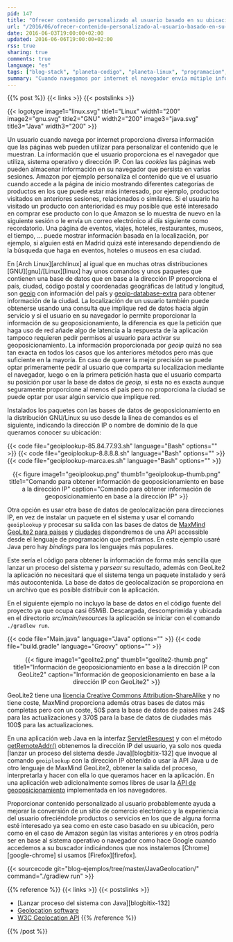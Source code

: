 ```yaml
---
pid: 147
title: "Ofrecer contenido personalizado al usuario basado en su ubicación"
url: "/2016/06/ofrecer-contenido-personalizado-al-usuario-basado-en-su-ubicacion/"
date: 2016-06-03T19:00:00+02:00
updated: 2016-06-06T19:00:00+02:00
rss: true
sharing: true
comments: true
language: "es"
tags: ["blog-stack", "planeta-codigo", "planeta-linux", "programacion", "software", "software-libre"]
summary: "Cuando navegamos por internet el navegador envía mútiple información sobre nosotros y algunas páginas web recopilan esa información y la procesan para ofrecer contenido personalizado que creen nos resultaría de interés. Contenido con mayor relevancia para el usuario mejora la experiencia de usuario y la páginas web mejorarán su ratio de conversión y facturación. La información que proporcionamos sin ser conscientes son las _cookies_, la dirección IP, el navegador que usamos, el sistema operativo, nuestra resolución de pantalla, la hora a la que accedemos a la página, ... en base a ella y aunque la información está impersonalizada sirve para identificarnos como inequivocamente usuarios. Con la dirección IP y usando una base de datos es posible obtener al menos el país desde el que se accede a una web y muy posiblemente la ciudad."
---
```


{{% post %}}
{{< links >}}
{{< postslinks >}}

{{< logotype image1="linux.svg" title1="Linux" width1="200" image2="gnu.svg" title2="GNU" width2="200" image3="java.svg" title3="Java" width3="200" >}}

Un usuario cuando navega por internet proporciona diversa información que las páginas web pueden utilizar para personalizar el contenido que le muestran. La información que el usuario proporciona es el navegador que utiliza, sistema operativo y dirección IP. Con las _cookies_ las páginas web pueden almacenar información en su navegador que persista en varias sesiones. Amazon por ejemplo personaliza el contenido que ve el usuario cuando accede a la página de inicio mostrando diferentes categorías de productos en los que puede estar más interesado, por ejemplo, productos visitados en anteriores sesiones, relacionados o similares. Si el usuario ha visitado un producto con anterioridad es muy posible que esté interesado en comprar ese producto con lo que Amazon se lo muestra de nuevo en la siguiente sesión o le envía un correo electrónico al día siguiente como recordatorio. Una página de eventos, viajes, hoteles, restaurantes, museos, el tiempo, ... puede mostrar información basada en la localización, por ejemplo, si alguien está en Madrid quizá esté interesando dependiendo de la búsqueda que haga en eventos, hoteles o museos en esa ciudad.

En [Arch Linux][archlinux] al igual que en muchas otras distribuciones [GNU][gnu]/[Linux][linux] hay unos comandos y unos paquetes que contienen una base de datos que en base a la dirección IP proporciona el país, ciudad, código postal y coordenadas geográficas de latitud y longitud, son [geoip](https://www.archlinux.org/packages/extra/x86_64/geoip/) con información del país y [geoip-database-extra](https://www.archlinux.org/packages/extra/any/geoip-database-extra/) para obtener información de la ciudad. La localización de un usuario también puede obtenerse usando una consulta que implique red de datos hacia algún servicio y si el usuario en su navegador lo permite proporcionar la información de su geoposicionamiento, la diferencia es que la petición que haga uso de red añade algo de latencia a la respuesta de la aplicación tampoco requieren pedir permisos al usuario para activar su geoposicionamiento. La información proporcionada por _geoip_ quizá no sea tan exacta en todos los casos que los anteriores métodos pero más que suficiente en la mayoría. En caso de querer la mejor precisión se puede optar primeramente pedir al usuario que comparta su localizacion mediante el navegador, luego o en la primera petición hasta que el usuario comparta su posición por usar la base de datos de _geoip_, si esta no es exacta aunque seguramente proporcione al menos el país pero no proporciona la ciudad se puede optar por usar algún servicio que implique red.

Instalados los paquetes con las bases de datos de geoposicionamiento en la distribución GNU/Linux su uso desde la línea de comandos es el siguiente, indicando la dirección IP o nombre de dominio de la que queramos conocer su ubicación:

{{< code file="geoiplookup-85.84.77.93.sh" language="Bash" options="" >}}
{{< code file="geoiplookup-8.8.8.8.sh" language="Bash" options="" >}}
{{< code file="geoiplookup-marca.es.sh" language="Bash" options="" >}}

<div class="media" style="text-align: center;">
    {{< figure
        image1="geoiplookup.png" thumb1="geoiplookup-thumb.png" title1="Comando para obtener información de geoposicionamiento en base a la dirección IP"
        caption="Comando para obtener información de geoposicionamiento en base a la dirección IP" >}}
</div>

Otra opción es usar otra base de datos de geolocalización para direcciones IP, en vez de instalar un paquete en el sistema y usar el comando <code>geoiplookup</code> y procesar su salida con las bases de datos de [MaxMind GeoLite2 para paises](http://geolite.maxmind.com/download/geoip/database/GeoLite2-Country.mmdb.gz) y [ciudades](http://geolite.maxmind.com/download/geoip/database/GeoLite2-City.mmdb.gz) dispondremos de una API accessible desde el lenguaje de programación que prefiramos. En este ejemplo usaré Java pero hay _bindings_ para los lenguajes más populares.

Este sería el código para obtener la información de forma más sencilla que lanzar un proceso del sistema y _parsear_ su resultado, además con GeoLite2 la aplicación no necesitará que el sistema tenga un paquete instalado y será más autocontenida. La base de datos de geolocalización se proporciona en un archivo que es posible distribuir con la aplicación.

En el siguiente ejemplo no incluyo la base de datos en el código fuente del proyecto ya que ocupa casi 65MiB. Descargada, descomprimida y ubicada en el directorio _src/main/resources_ la aplicación se iniciar con el comando <code>./gradlew run</code>.

{{< code file="Main.java" language="Java" options="" >}}
{{< code file="build.gradle" language="Groovy" options="" >}}

<div class="media" style="text-align: center;">
    {{< figure
        image1="geolite2.png" thumb1="geolite2-thumb.png" title1="Información de geoposicionamiento en base a la dirección IP con GeoLite2"
        caption="Información de geoposicionamiento en base a la dirección IP con GeoLite2" >}}
</div>

GeoLite2 tiene una [licencia Creative Commons Attribution-ShareAlike](https://creativecommons.org/licenses/by-sa/4.0/) y no tiene coste, MaxMind proporciona además otras bases de datos más completas pero con un coste, 50$ para la base de datos de paises más 24$ para las actualizaciones y 370$ para la base de datos de ciudades más 100$ para las actualizaciones.

En una aplicación web Java en la interfaz [ServletResquest](https://docs.oracle.com/javaee/7/api/javax/servlet/ServletRequest.html) y con el método [getRemoteAddr()](http:s//docs.oracle.com/javaee/7/api/javax/servlet/ServletRequest.html#getRemoteAddr--) obtenemos la dirección IP del usuario, ya solo nos queda [lanzar un proceso del sistema desde Java][blogbitix-132] que invoque al comando <code>geoiplookup</code> con la dirección IP obtenida o usar la API Java u de otro lenguaje de MaxMind GeoLite2, obtener la salida del proceso, interpretarla y hacer con ella lo que queramos hacer en la aplicación. En una aplicación web adicionalmente somos libres de usar la [API de geoposicionamiento](https://en.wikipedia.org/wiki/W3C_Geolocation_API) implementada en los navegadores.

Proporcionar contenido personalizado al usuario probablemente ayuda a mejorar la conversión de un sitio de comercio electrónico y la experiencia del usuario ofreciéndole productos o servicios en los que de alguna forma esté interesado ya sea como en este caso basado en su ubicación, pero como en el caso de Amazon según las visitas anteriores y en otros podría ser en base al sistema operativo o navegador como hace Google cuando accedemos a su buscador indicándonos que nos instalemos [Chrome][google-chrome] si usamos [Firefox][firefox].

{{< sourcecode git="blog-ejemplos/tree/master/JavaGeolocation/" command="./gradlew run" >}}

{{% reference %}}
{{< links >}}
{{< postslinks >}}
* [Lanzar proceso del sistema con Java][blogbitix-132]
* [Geolocation software](https://en.wikipedia.org/wiki/Geolocation_software)
* [W3C Geolocation API](https://en.wikipedia.org/wiki/W3C_Geolocation_API)
{{% /reference %}}

{{% /post %}}
